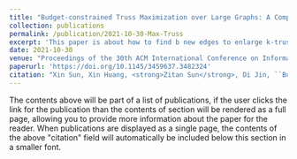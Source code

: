 ```yaml
---
title: "Budget-constrained Truss Maximization over Large Graphs: A Component-based Approach"
collection: publications
permalink: /publication/2021-10-30-Max-Truss
excerpt: 'This paper is about how to find b new edges to enlarge k-truss.'
date: 2021-10-30
venue: "Proceedings of the 30th ACM International Conference on Information & Knowledge Management (<strong>CIKM '21</strong>)"
paperurl: 'https://doi.org/10.1145/3459637.3482324'
citation: "Xin Sun, Xin Huang, <strong>Zitan Sun</strong>, Di Jin, ``Budget-constrained Truss Maximization over Large Graphs: A Component-based Approach'', Proceedings of the 30th ACM International Conference on Information & Knowledge Management (CIKM '21), Pages 1754–1763."
---
```


The contents above will be part of a list of publications, if the user clicks the link for the publication than the contents of section will be rendered as a full page, allowing you to provide more information about the paper for the reader. When publications are displayed as a single page, the contents of the above "citation" field will automatically be included below this section in a smaller font.
